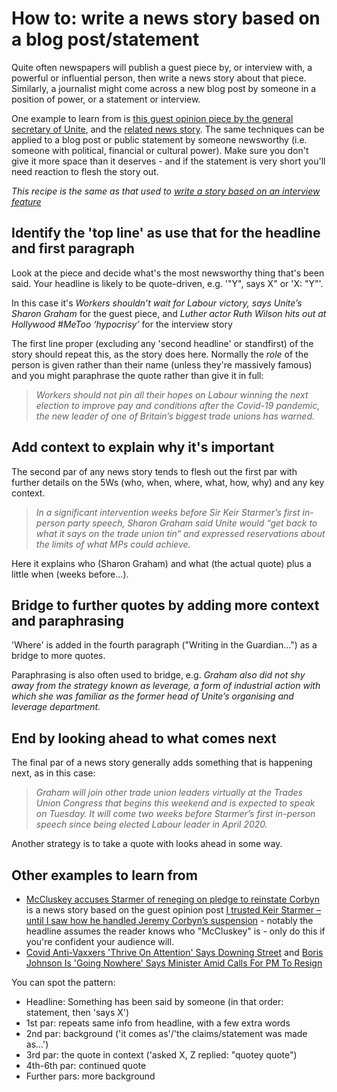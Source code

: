 # How to: write a news story based on a blog post/statement

Quite often newspapers will publish a guest piece by, or interview with, a powerful or influential person, then write a news story about that piece. Similarly, a journalist might come across a new blog post by someone in a position of power, or a statement or interview.

One example to learn from is [this guest opinion piece by the general secretary of Unite](https://www.theguardian.com/commentisfree/2021/sep/12/union-unite-labour-workers-sharon-graham), and the [related news story](https://www.theguardian.com/uk-news/2021/sep/12/workers-shouldnt-wait-for-labour-victory-says-unites-sharon-graham). The same techniques can be applied to a blog post or public statement by someone newsworthy (i.e. someone with political, financial or cultural power). Make sure you don't give it more space than it deserves - and if the statement is very short you'll need reaction to flesh the story out.

*This recipe is the same as that used to [write a story based on an interview feature](https://github.com/paulbradshaw/journalismrecipebook/blob/main/chapters/newsinterview.md)*

## Identify the 'top line' as use that for the headline and first paragraph

Look at the piece and decide what's the most newsworthy thing that's been said. Your headline is likely to be quote-driven, e.g. '"Y", says X" or 'X: "Y"'.

In this case it's *Workers shouldn’t wait for Labour victory, says Unite’s Sharon Graham* for the guest piece, and *Luther actor Ruth Wilson hits out at Hollywood #MeToo ‘hypocrisy’* for the interview story

The first line proper (excluding any 'second headline' or standfirst) of the story should repeat this, as the story does here. Normally the *role* of the person is given rather than their name (unless they're massively famous) and you might paraphrase the quote rather than give it in full:

> *Workers should not pin all their hopes on Labour winning the next election to improve pay and conditions after the Covid-19 pandemic, the new leader of one of Britain’s biggest trade unions has warned.*

## Add context to explain why it's important

The second par of any news story tends to flesh out the first par with further details on the 5Ws (who, when, where, what, how, why) and any key context. 

> *In a significant intervention weeks before Sir Keir Starmer’s first in-person party speech, Sharon Graham said Unite would “get back to what it says on the trade union tin” and expressed reservations about the limits of what MPs could achieve.*

Here it explains who (Sharon Graham) and what (the actual quote) plus a little when (weeks before...).

## Bridge to further quotes by adding more context and paraphrasing

'Where' is added in the fourth paragraph ("Writing in the Guardian...") as a bridge to more quotes. 

Paraphrasing is also often used to bridge, e.g. *Graham also did not shy away from the strategy known as leverage, a form of industrial action with which she was familiar as the former head of Unite’s organising and leverage department.*

## End by looking ahead to what comes next

The final par of a news story generally adds something that is happening next, as in this case:

> *Graham will join other trade union leaders virtually at the Trades Union Congress that begins this weekend and is expected to speak on Tuesday. It will come two weeks before Starmer’s first in-person speech since being elected Labour leader in April 2020.*

Another strategy is to take a quote with looks ahead in some way.

## Other examples to learn from

* [McCluskey accuses Starmer of reneging on pledge to reinstate Corbyn](https://www.theguardian.com/politics/2021/sep/13/len-mccluskey-accuses-keir-starmer-reneging-pledge-reinstate-jeremy-corbyn-labour) is a news story based on the guest opinion post [I trusted Keir Starmer – until I saw how he handled Jeremy Corbyn’s suspension](https://www.theguardian.com/commentisfree/2021/sep/13/keir-starmer-jeremy-corbyn-suspension) - notably the headline assumes the reader knows who "McCluskey" is - only do this if you're confident your audience will. 
* [Covid Anti-Vaxxers 'Thrive On Attention' Says Downing Street](https://www.huffingtonpost.co.uk/entry/anti-vaxxers-thrive-attention-downing-street_uk_61dc1e45e4b04b42ab8258e9) and [Boris Johnson Is 'Going Nowhere' Says Minister Amid Calls For PM To Resign](https://www.huffingtonpost.co.uk/entry/boris-johnson-going-nowhere-michael-ellis-downing-street-party-may-20_uk_61dd7eb1e4b0d637aea70683)
 
You can spot the pattern:

* Headline: Something has been said by someone (in that order: statement, then 'says X')
* 1st par: repeats same info from headline, with a few extra words
* 2nd par: background ('it comes as'/'the claims/statement was made as...')
* 3rd par: the quote in context ('asked X, Z replied: "quotey quote")
* 4th-6th par: continued quote
* Further pars: more background
